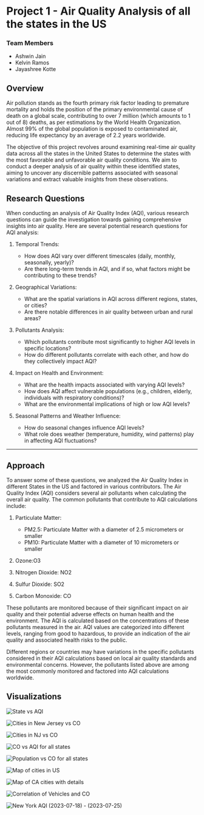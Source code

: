 
# Project 1 - Air Quality Analysis of all the states in the US 

### Team Members

-  Ashwin Jain
-  Kelvin Ramos
-  Jayashree Kotte

## Overview

Air pollution stands as the fourth primary risk factor leading to premature mortality and holds the position of the primary environmental cause of death on a global scale, contributing to over 7 million (which amounts to 1 out of 8) deaths, as per estimations by the World Health Organization. Almost 99% of the global population is exposed to contaminated air, reducing life expectancy by an average of 2.2 years worldwide.

The objective of this project revolves around examining real-time air quality data across all the states in the United States to determine the states with the most favorable and unfavorable air quality conditions. We aim to conduct a deeper analysis of air quality within these identified states, aiming to uncover any discernible patterns associated with seasonal variations and extract valuable insights from these observations.


## Research Questions
When conducting an analysis of Air Quality Index (AQI), various research questions can guide the investigation towards gaining comprehensive insights into air quality. Here are several potential research questions for AQI analysis:

1. Temporal Trends:

    * How does AQI vary over different timescales (daily, monthly, seasonally, yearly)?
    * Are there long-term trends in AQI, and if so, what factors might be contributing to these trends?

2. Geographical Variations:

    * What are the spatial variations in AQI across different regions, states, or cities?
    * Are there notable differences in air quality between urban and rural areas?

3. Pollutants Analysis:

    * Which pollutants contribute most significantly to higher AQI levels in specific locations?
    * How do different pollutants correlate with each other, and how do they collectively impact AQI?

4. Impact on Health and Environment:

    * What are the health impacts associated with varying AQI levels?
    * How does AQI affect vulnerable populations (e.g., children, elderly, individuals with respiratory conditions)?
    * What are the environmental implications of high or low AQI levels?

5. Seasonal Patterns and Weather Influence:

    * How do seasonal changes influence AQI levels?
    * What role does weather (temperature, humidity, wind patterns) play in affecting AQI fluctuations?
---
## Approach

To answer some of these questions, we analyzed the Air Quality Index in different States in the US and factored in various contributors.
The Air Quality Index (AQI) considers several air pollutants when calculating the overall air quality. The common pollutants that contribute to AQI calculations include:

1. Particulate Matter:

    * PM2.5: Particulate Matter with a diameter of 2.5 micrometers or smaller
    * PM10: Particulate Matter with a diameter of 10 micrometers or smaller

2. Ozone:O3
3. Nitrogen Dioxide: NO2
4. Sulfur Dioxide: SO2
5. Carbon Monoxide: CO

These pollutants are monitored because of their significant impact on air quality and their potential adverse effects on human health and the environment. The AQI is calculated based on the concentrations of these pollutants measured in the air. AQI values are categorized into different levels, ranging from good to hazardous, to provide an indication of the air quality and associated health risks to the public.

Different regions or countries may have variations in the specific pollutants considered in their AQI calculations based on local air quality standards and environmental concerns. However, the pollutants listed above are among the most commonly monitored and factored into AQI calculations worldwide.

## Visualizations

![State vs AQI](Images_2023/AQI_State.png)

![Cities in New Jersey vs CO](Images_2023/CityCO_NewJersey.png)

![Cities in NJ vs CO](Images_2023/CO_state.png)

![CO vs AQI for all states](Images_2023/CO_AQI.png)

![Population vs CO for all states](Images_2023/Population_CO.png)

![Map of cities in US](Images_2023/Map_plot.png)

![Map of CA cities with details](Images_2023/Map_plot_details.png)

![Correlation of Vehicles and CO](Images_2023/Vehicles_CO.png)

![New York AQI (2023-07-18) - (2023-07-25)](Images_2023/NY_AQI_Date.png)

![]()
![]()
![]()

